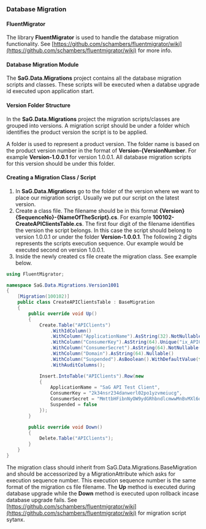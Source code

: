 ### Database Migration

#### FluentMigrator
The library **FluentMigrator** is used to handle the database migration functionality. See [https://github.com/schambers/fluentmigrator/wiki](https://github.com/schambers/fluentmigrator/wiki) for more info.

#### Database Migration Module
The **SaG.Data.Migrations** project contains all the database migration scripts and classes.  These scripts will be executed when a databse upgrade id executed upon application start.

#### Version Folder Structure
In the **SaG.Data.Migrations** project the migration scripts/classes are grouped into versions.  A migration script should be under a folder which identifies the product version the script is to be applied.

A folder is used to represent a product version.  The folder name is based on the product version number in the format of **Version-{VersionNumber**.  For example **Version-1.0.0.1** for version 1.0.0.1.  All database migration scripts for this version should be under this folder.


#### Creating a Migration Class / Script
1. In **SaG.Data.Migrations** go to the folder of the version where we want to place our migration script.  Usually we put our script on the latest version.
2. Create a class file.  The filename should be in this format **{Version}{SequenceNo}-{NameOfTheScript}.cs**.  For example **100102-CreateAPIClientsTable.cs**.  The first four digit of the filename identifies the version the script belongs.  In this case the script should belong to version 1.0.0.1 or under the folder **Version-1.0.0.1**.  The following 2 digits represents the scripts execution sequence.  Our example would be executed second on version 1.0.0.1.
3. Inside the newly created cs file create the migration class.  See example below.

```C#
using FluentMigrator;

namespace SaG.Data.Migrations.Version1001
{
    [Migration(100102)]
    public class CreateAPIClientsTable : BaseMigration
    {  
        public override void Up()
        {
            Create.Table("APIClients")
                .WithIdColumn()
                .WithColumn("ApplicationName").AsString(32).NotNullable()
                .WithColumn("ConsumerKey").AsString(64).Unique("ix_APIClients_ConsumerKey").NotNullable()
                .WithColumn("ConsumerSecret").AsString(64).NotNullable()
                .WithColumn("Domain").AsString(64).Nullable()
                .WithColumn("Suspended").AsBoolean().WithDefaultValue(false).NotNullable()
                .WithAuditColumns();

            Insert.IntoTable("APIClients").Row(new
            {
                ApplicationName = "SaG API Test Client",
                ConsumerKey = "2k34nsr234danwerl02po1yzvmeiucg",
                ConsumerSecret = "MmttbHFibnNyOW9ydGRhbndlcmwwMnBvMXl6dg==",
                Suspended = false
            });
        }

        public override void Down()
        {
            Delete.Table("APIClients");
        }
    }
}

```

The migration class should inherit from SaG.Data.Migrations.BaseMigration and should be accessorized by a MigrationAttribute which asks for execution sequence number.  This execution sequence number is the same format of the migration cs file filename.  The **Up** method is executed during database upgrade while the **Down** method is executed upon rollback incase database upgrade fails. See [https://github.com/schambers/fluentmigrator/wiki](https://github.com/schambers/fluentmigrator/wiki) for migration script sytanx.
